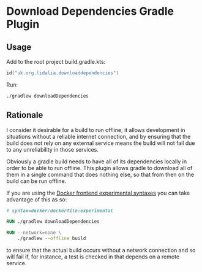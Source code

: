 # Download Dependencies Gradle Plugin

## Usage

Add to the root project build.gradle.kts:
```kotlin
id("uk.org.lidalia.downloaddependencies")
```

Run:
```bash
./gradlew downloadDependencies
```

## Rationale

I consider it desirable for a build to run offline; it allows 
development in situations without a reliable internet connection, 
and by ensuring that the build does not rely on any external service 
means the build will not fail due to any unreliability in those 
services.

Obviously a gradle build needs to have all of its dependencies locally
in order to be able to run offline. This plugin allows gradle to 
download all of them in a single command that does nothing else, so that
from then on the build can be run offline.

If you are using the [Docker frontend experimental syntaxes](https://github.com/moby/buildkit/blob/docker-19.03/frontend/dockerfile/docs/experimental.md)
you can take advantage of this as so:
```Dockerfile
# syntax=docker/dockerfile:experimental

RUN ./gradlew downloadDependencies

RUN --network=none \
    ./gradlew --offline build
```
to ensure that the actual build occurs without a network connection and
so will fail if, for instance, a test is checked in that depends on a 
remote service.
